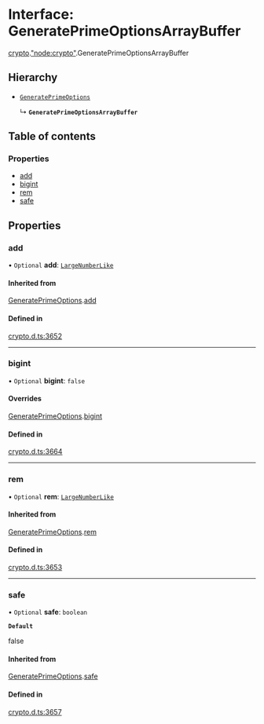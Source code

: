 # Interface: GeneratePrimeOptionsArrayBuffer

[crypto](../modules/crypto.md).["node:crypto"](../modules/crypto._node_crypto_.md).GeneratePrimeOptionsArrayBuffer

## Hierarchy

- [`GeneratePrimeOptions`](crypto._crypto_.GeneratePrimeOptions.md)

  ↳ **`GeneratePrimeOptionsArrayBuffer`**

## Table of contents

### Properties

- [add](crypto._node_crypto_.GeneratePrimeOptionsArrayBuffer.md#add)
- [bigint](crypto._node_crypto_.GeneratePrimeOptionsArrayBuffer.md#bigint)
- [rem](crypto._node_crypto_.GeneratePrimeOptionsArrayBuffer.md#rem)
- [safe](crypto._node_crypto_.GeneratePrimeOptionsArrayBuffer.md#safe)

## Properties

### add

• `Optional` **add**: [`LargeNumberLike`](../modules/crypto._crypto_.md#largenumberlike)

#### Inherited from

[GeneratePrimeOptions](crypto._crypto_.GeneratePrimeOptions.md).[add](crypto._crypto_.GeneratePrimeOptions.md#add)

#### Defined in

[crypto.d.ts:3652](https://github.com/goodcodedev/bun-types/blob/8bd1b3a/crypto.d.ts#L3652)

___

### bigint

• `Optional` **bigint**: ``false``

#### Overrides

[GeneratePrimeOptions](crypto._crypto_.GeneratePrimeOptions.md).[bigint](crypto._crypto_.GeneratePrimeOptions.md#bigint)

#### Defined in

[crypto.d.ts:3664](https://github.com/goodcodedev/bun-types/blob/8bd1b3a/crypto.d.ts#L3664)

___

### rem

• `Optional` **rem**: [`LargeNumberLike`](../modules/crypto._crypto_.md#largenumberlike)

#### Inherited from

[GeneratePrimeOptions](crypto._crypto_.GeneratePrimeOptions.md).[rem](crypto._crypto_.GeneratePrimeOptions.md#rem)

#### Defined in

[crypto.d.ts:3653](https://github.com/goodcodedev/bun-types/blob/8bd1b3a/crypto.d.ts#L3653)

___

### safe

• `Optional` **safe**: `boolean`

**`Default`**

false

#### Inherited from

[GeneratePrimeOptions](crypto._crypto_.GeneratePrimeOptions.md).[safe](crypto._crypto_.GeneratePrimeOptions.md#safe)

#### Defined in

[crypto.d.ts:3657](https://github.com/goodcodedev/bun-types/blob/8bd1b3a/crypto.d.ts#L3657)
